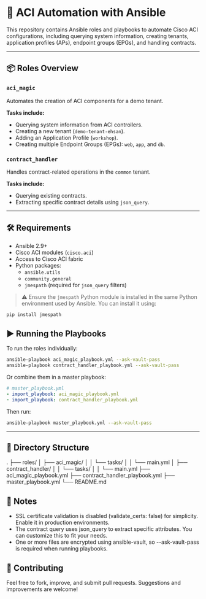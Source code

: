 # 🚀 ACI Automation with Ansible

This repository contains Ansible roles and playbooks to automate Cisco ACI configurations, including querying system information, creating tenants, application profiles (APs), endpoint groups (EPGs), and handling contracts.

---

## 📦 Roles Overview

### `aci_magic`
Automates the creation of ACI components for a demo tenant.

**Tasks include:**
- Querying system information from ACI controllers.
- Creating a new tenant (`demo-tenant-ehsan`).
- Adding an Application Profile (`workshop`).
- Creating multiple Endpoint Groups (EPGs): `web`, `app`, and `db`.

### `contract_handler`
Handles contract-related operations in the `common` tenant.

**Tasks include:**
- Querying existing contracts.
- Extracting specific contract details using `json_query`.

---

## 🛠️ Requirements
- Ansible 2.9+
- Cisco ACI modules (`cisco.aci`)
- Access to Cisco ACI fabric
- Python packages:
  - `ansible.utils`
  - `community.general`
  - `jmespath` (required for `json_query` filters)

> ⚠️ Ensure the `jmespath` Python module is installed in the same Python environment used by Ansible. You can install it using:
```bash
pip install jmespath
```

## ▶️ Running the Playbooks
To run the roles individually:

```bash
ansible-playbook aci_magic_playbook.yml --ask-vault-pass
ansible-playbook contract_handler_playbook.yml --ask-vault-pass
```
Or combine them in a master playbook:

```yaml
# master_playbook.yml
- import_playbook: aci_magic_playbook.yml
- import_playbook: contract_handler_playbook.yml
```

Then run:

```bash
ansible-playbook master_playbook.yml --ask-vault-pass
```

---

## 📁 Directory Structure

.
├── roles/
│   ├── aci_magic/
│   │   └── tasks/
│   │       └── main.yml
│   ├── contract_handler/
│   │   └── tasks/
│   │       └── main.yml
├── aci_magic_playbook.yml
├── contract_handler_playbook.yml
├── master_playbook.yml
└── README.md

## 📌 Notes
- SSL certificate validation is disabled (validate_certs: false) for simplicity. Enable it in production environments.
- The contract query uses json_query to extract specific attributes. You can customize this to fit your needs.
- One or more files are encrypted using ansible-vault, so --ask-vault-pass is required when running playbooks.

## 🤝 Contributing

Feel free to fork, improve, and submit pull requests. Suggestions and improvements are welcome!
